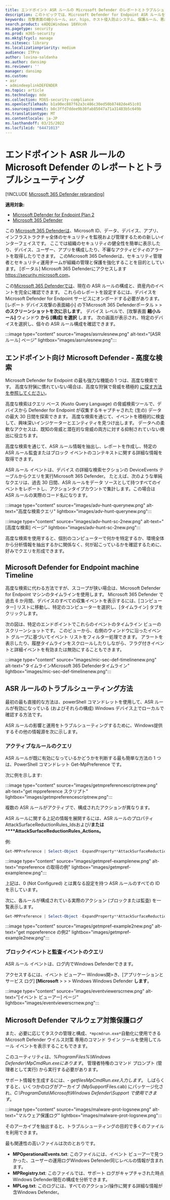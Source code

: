 ```yaml
---
title: エンドポイント ASR ルールの Microsoft Defender のレポートとトラブルシューティング
description: このトピックでは、Microsoft Defender for Endpoint ASR ルールを報告およびトラブルシューティングする方法について説明します。
keywords: 攻撃表面の縮小ルール、asr、hips、ホスト侵入防止システム、保護ルール、悪用防止、脆弱性対策、悪用、感染防止、エンドポイント用 microsoft Defender
search.product: eADQiWindows 10XVcnh
ms.pagetype: security
ms.prod: m365-security
ms.mktglfcycl: manage
ms.sitesec: library
ms.localizationpriority: medium
audience: ITPro
author: lovina-saldanha
ms.author: dansimp
ms.reviewer: ''
manager: dansimp
ms.custom:
- asr
- admindeeplinkDEFENDER
ms.topic: article
ms.technology: mde
ms.collection: M365-security-compliance
ms.openlocfilehash: b1a90ec887f62a3c486c30ed50b87482de451c01
ms.sourcegitcommit: b0c3ffd7ddee9b30fab85047a71a31483b5c649b
ms.translationtype: MT
ms.contentlocale: ja-JP
ms.lasthandoff: 03/25/2022
ms.locfileid: "64471013"
---
```

# <a name="report-and-troubleshoot-microsoft-defender-for-endpoint-asr-rules"></a>エンドポイント ASR ルールの Microsoft Defender のレポートとトラブルシューティング

[!INCLUDE [Microsoft 365 Defender rebranding](../../includes/microsoft-defender.md)]

**適用対象:**

- [Microsoft Defender for Endpoint Plan 2](https://go.microsoft.com/fwlink/?linkid=2154037)
- [Microsoft 365 Defender](https://go.microsoft.com/fwlink/?linkid=2118804)

この <a href="https://go.microsoft.com/fwlink/p/?linkid=2077139" target="_blank">Microsoft 365 Defenderは</a>、Microsoft ID、データ、デバイス、アプリ、インフラストラクチャ全体のセキュリティを監視および管理するための新しいインターフェイスです。 ここでは組織のセキュリティの健全性を簡単に表示したり、デバイス、ユーザー、アプリを構成したり、不審なアクティビティのアラートを取得したりできます。 このMicrosoft 365 Defenderは、セキュリティ管理者とセキュリティ運用チームが組織の管理と保護を強化することを目的としています。 [ポータル] Microsoft 365 Defenderにアクセスします<a href="https://go.microsoft.com/fwlink/p/?linkid=2077139" target="_blank"><https://security.microsoft.com></a>。

この<a href="https://go.microsoft.com/fwlink/p/?linkid=2077139" target="_blank">Microsoft 365 Defenderでは</a>、現在の ASR ルールの構成と、資産内のイベントを完全に確認できます。 これらのレポートを設定するには、デバイスを Microsoft Defender for Endpoint サービスにオンボードする必要があります。
[レポート デバイス攻撃の表面縮小] の下Microsoft 365 Defenderポータル \>  \> **のスクリーンショットを次に示します**。 デバイス レベルで、[攻撃表面 **縮小ルール]** ウィンドウ **から [構成] を選択** します。 次の画面が表示され、特定のデバイスを選択し、個々の ASR ルール構成を確認できます。

:::image type="content" source="images/asrrulesnew.png" alt-text="[ASR ルール] ページ" lightbox="images/asrrulesnew.png":::

## <a name="microsoft-defender-for-endpoint---advanced-hunting"></a>エンドポイント向け Microsoft Defender - 高度な検索

Microsoft Defender for Endpoint の最も強力な機能の 1 つは、高度な検索です。 高度な狩猟に慣れていない場合は、高度な狩猟で脅威を積極的 [に探す方法を参照してください](advanced-hunting-overview.md)。

高度な検索はクエリ ベース (Kusto Query Language) の脅威検索ツールで、デバイスから Defender for Endpoint が収集するキャプチャされた (生の) データの最大 30 日間を探索できます。 高度な検索を通じて、イベントを積極的に検査して、興味深いインジケーターとエンティティを見つけ出します。 データへの柔軟なアクセスは、既知の脅威と潜在的な脅威の両方に対する抑制されていない検出に役立ちます。

高度な検索を通じて、ASR ルール情報を抽出し、レポートを作成し、特定の ASR ルール監査またはブロック イベントのコンテキストに関する詳細な情報を取得できます。

ASR ルール イベントは、デバイス の詳細な検索セクションの DeviceEvents テーブルからクエリを実行Microsoft 365 Defender。 たとえば、次のような単純なクエリは、過去 30 日間、ASR ルールをデータ ソースとして持つすべてのイベントをレポートし、アクションタイプカウントで集計します。この場合は ASR ルールの実際のコード名になります。

:::image type="content" source="images/adv-hunt-querynew.png" alt-text="高度な検索クエリ" lightbox="images/adv-hunt-querynew.png":::

:::image type="content" source="images/adv-hunt-sc-2new.png" alt-text="[高度な検索] ページ" lightbox="images/adv-hunt-sc-2new.png":::

高度な検索を使用すると、個別のコンピューターで何かを特定するか、環境全体から分析情報を抽出するかに関係なく、何が起こっているかを確認するために、好みでクエリを形成できます。

## <a name="microsoft-defender-for-endpoint-machine-timeline"></a>Microsoft Defender for Endpoint machine Timeline

高度な検索に代わる方法ですが、スコープが狭い場合は、Microsoft Defender for Endpoint マシンのタイムラインを使用します。 Microsoft 365 Defender で過去 6 か月間、デバイスのすべての収集イベントを表示するには、[コンピューター] リストに移動し、特定のコンピューターを選択し、[タイムライン] タブをクリックします。

次の図は、特定のエンドポイントでこれらのイベントのタイムライン ビューのスクリーンショットです。 このビューから、右側のウィンドウに沿ったイベント グループに基づいてイベント リストをフィルター処理できます。 アラートを表示したり、履歴タイムラインをスクロールしたりしながら、フラグ付きイベントと詳細イベントを有効または無効にすることもできます。

:::image type="content" source="images/mic-sec-def-timelinenew.png" alt-text="タイムラインMicrosoft 365 Defenderタイムライン" lightbox="images/mic-sec-def-timelinenew.png":::

## <a name="how-to-troubleshoot-asr-rules"></a>ASR ルールのトラブルシューティング方法

最初の最も直接的な方法は、powerShell コマンドレットを使用して、ASR ルールが有効になっている (およびそれらの構成) Windows デバイス上でローカルで確認する方法です。

ASR ルールの影響と運用をトラブルシューティングするために、Windows提供するその他の情報源を次に示します。

### <a name="querying-which-rules-are-active"></a>アクティブなルールのクエリ

ASR ルールが既に有効になっているかどうかを判断する最も簡単な方法の 1 つは、PowerShell コマンドレット Get-MpPreference です。

次に例を示します:

:::image type="content" source="images/getmpreferencescriptnew.png" alt-text="get mppreference スクリプト" lightbox="images/getmpreferencescriptnew.png":::

複数の ASR ルールがアクティブで、構成されたアクションが異なります。

ASR ルールに関する上記の情報を展開するには、ASR ルールのプロパティAttackSurfaceReductionRules_Idsおよび/**または****AttackSurfaceReductionRules_Actions。**

例:

```powershell
Get-MPPreference | Select-Object -ExpandProperty**AttackSurfaceReductionRules_Ids
```

:::image type="content" source="images/getmpref-examplenew.png" alt-text="mpreference の取得の例" lightbox="images/getmpref-examplenew.png":::

上記は、0 (Not Configured) とは異なる設定を持つ ASR ルールのすべての ID を示しています。

次に、各ルールが構成されている実際のアクション (ブロックまたは監査) を一覧表示します。

```powershell
Get-MPPreference | Select-Object -ExpandProperty**AttackSurfaceReductionRules_Actions
```

:::image type="content" source="images/getmpref-example2new.png" alt-text="get mppreference の例2" lightbox="images/getmpref-example2new.png":::

### <a name="querying-blocking-and-auditing-events"></a>ブロックイベントと監査イベントのクエリ

ASR ルール イベントは、ログ内でWindows Defenderできます。

アクセスするには、イベント ビューアー Windows開\>き、[アプリケーションとサービス ログ] **[Microsoft** \>  \> \> Windows Windows Defender **します**。

:::image type="content" source="images/eventviewerscrnew.png" alt-text="[イベント ビューアー] ページ" lightbox="images/eventviewerscrnew.png":::

## <a name="microsoft-defender-antimalware-protection-logs"></a>Microsoft Defender マルウェア対策保護ログ

また、必要に応じてタスクの管理と構成、`*mpcmdrun.exe*`自動化に使用できる Microsoft Defender ウイルス対策 専用のコマンド ライン ツールを使用してルール イベントを表示することもできます。

このユーティリティは、*%ProgramFiles%\Windows Defender\MpCmdRun.exeにあります*。 管理者特権のコマンド プロンプト (管理者として実行) から実行する必要があります。

サポート情報を生成するには、- *getfilesMpCmdRun.exe入力します*。 しばらくすると、いくつかのログがアーカイブ (MpSupportFiles.cab) にパッケージ化され、*C:\ProgramData\Microsoft\Windows Defender\Support で使用できます*。

:::image type="content" source="images/malware-prot-logsnew.png" alt-text="マルウェア保護ログ" lightbox="images/malware-prot-logsnew.png":::

そのアーカイブを抽出すると、トラブルシューティングの目的で多くのファイルを利用できます。

最も関連性の高いファイルは次のとおりです。

- **MPOperationalEvents.txt**: このファイルには、イベント ビューアーで見つかった、ユーザーの運用ログWindows Defender同じレベルの情報が含まれます。
- **MPRegistry.txt**: このファイルでは、サポート ログがキャプチャされた時点Windows Defender現在の構成を分析できます。
- **MPLog.txt**: このログには、すべてのアクション/操作に関する詳細な情報が含Windows Defender。

